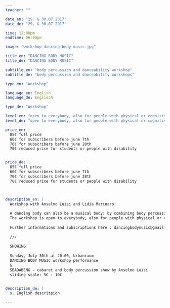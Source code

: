 ```yaml
---
teacher: ""

date_en: "29. & 30.07.2017"
date_de: "29. & 30.07.2017"

time: 12:00pm
endtime: 06:00pm

image: "workshop-dancing-body-music.jpg"

title_en: "DANCING BODY MUSIC"
title_de: "DANCING BODY MUSIC"

subtitle_en: "body percussion and danceability workshop"
subtitle_de: "body percussion and danceability workshops"

type_en: "Workshop"

language_en: English
language_de: Englisch

type_de: "Workshop"

level_en: "open to everybody, also for people with physical or cognitive disability. Musicians, dancers, curious people: everyone is welcome!"
level_de: "open to everybody, also for people with physical or cognitive disability. Musicians, dancers, curious people: everyone is welcome!"

price_en: |
  85€ full price  
  60€ for subscribers before june 7th  
  70€ for subscribers before june 28th  
  70€ reduced price for students or people with disability


price_de: |
  85€ full price  
  60€ for subscribers before june 7th  
  70€ for subscribers before june 28th  
  70€ reduced price for students or people with disability



description_en: |  
  Workshop with Anselmo Luisi and Lidia Marinaro!  
  
  A dancing body can also be a musical body: by combining body percussion and dance improvisation (DanceAbility) we will explore the infinite possibilities of movement and expression beyond the limits we think to have. Limit is the essential condition for our creative process.
  The workshop is open to everybody, also for people with physical or cognitive disability. Musicians, dancers, curious people: everyone is welcome! 
  
  Further informations and subscriptions here : dancingbodymusic@gmail.com  
  
  ///  
  
  SHOWING  
  
  Sunday, July 30th at 20:00, Urbanraum  
  DANCING BODY MUSIC workshop performance  
  &  
  SBADABENG - cabaret and body percussion show by Anselmo Luisi  
  sliding scale: 5€ - 10€

  
description_de: |
  s. English descritpion

---
```

